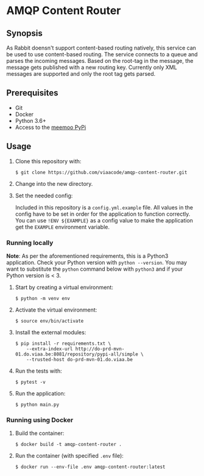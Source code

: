 # AMQP Content Router

## Synopsis

As Rabbit doensn't support content-based routing natively, this service can be used to use content-based routing.
The service connects to a queue and parses the incoming messages. 
Based on the root-tag in the message, the message gets published with a new routing key.
Currently only XML messages are supported and only the root tag gets parsed.

## Prerequisites

- Git
- Docker
- Python 3.6+
- Access to the [meemoo PyPi](http://do-prd-mvn-01.do.viaa.be:8081)

## Usage

1. Clone this repository with:

   `$ git clone https://github.com/viaacode/amqp-content-router.git`

2. Change into the new directory.

3. Set the needed config:

    Included in this repository is a `config.yml.example` file. 
    All values in the config have to be set in order for the application to function correctly.
    You can use `!ENV ${EXAMPLE}` as a config value to make the application get the `EXAMPLE` environment variable.

### Running locally

**Note**: As per the aforementioned requirements, this is a Python3
application. Check your Python version with `python --version`. You may want to
substitute the `python` command below with `python3` and if your Python version
is < 3.

1. Start by creating a virtual environment:

    `$ python -m venv env`

2. Activate the virtual environment:

    `$ source env/bin/activate`

3. Install the external modules:

    ```
    $ pip install -r requirements.txt \
        --extra-index-url http://do-prd-mvn-01.do.viaa.be:8081/repository/pypi-all/simple \
        --trusted-host do-prd-mvn-01.do.viaa.be
    ```

4. Run the tests with:

    `$ pytest -v`

5. Run the application:

    `$ python main.py`


### Running using Docker

1. Build the container:

   `$ docker build -t amqp-content-router .`

2. Run the container (with specified `.env` file):

   `$ docker run --env-file .env amqp-content-router:latest`

